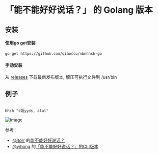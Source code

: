 # 「能不能好好说话？」 的 Golang 版本

## 安装

#### 使用go get安装

```bash
go get https://github.com/qiaocco/nbnhhsh-go
```

#### 手动安装

从 [releases](https://github.com/qiaocco/nbnhhsh-go/releases) 下载最新发布版本, 解压可执行文件到 /usr/bin


## 例子

```shell

hhsh "s姐yyds, alal"

```

![image](https://user-images.githubusercontent.com/15976103/125028508-baf3a280-e0ba-11eb-87d4-b42613da394a.png)

参考：
- [@itorr](https://github.com/itorr) 的[能不能好好说话？](https://github.com/itorr/nbnhhsh)
- [@yihong](https://github.com/yihong0618) 的[「能不能好好说话？」的CLI版本](https://github.com/yihong0618/nbnhhsh-cli)
